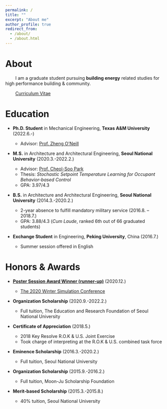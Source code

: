 ```yaml
---
permalink: /
title: ""
excerpt: "About me"
author_profile: true
redirect_from: 
  - /about/
  - /about.html
---
```

About
======
&nbsp; &nbsp; &nbsp; &nbsp;  I am a graduate student pursuing **building energy** related studies for high performance building & community.

&nbsp; &nbsp; &nbsp; &nbsp;  [Curriculum Vitae](http://youngsik-choi.github.io/files/CV_ChoiY.pdf)


Education
======

* **Ph.D. Student** in Mechanical Engineering, **Texas A&M University** (2022.6.-)
  * Advisor: [Prof. Zheng O'Neill](https://hvac.engr.tamu.edu/)

* **M.S.** in Architecture and Architectural Engineering, **Seoul National University** (2020.3.-2022.2.)
  * Advisor: [Prof. Cheol-Soo Park](http://bs.snu.ac.kr/)
  * Thesis: *Stochastic Setpoint Temperature Learning for Occupant Behavior-based Control*
  * GPA: 3.97/4.3

* **B.S.** in Architecture and Architectural Engineering, **Seoul National University** (2014.3.-2020.2.)
  * 2-year absence to fulfill mandatory military service (2016.8. – 2018.7.)
  * GPA: 3.88/4.3 (*Cum Laude*, ranked 6th out of 66 graduated students)

* **Exchange Student** in Engineering, **Peking University**, China (2016.7.)
  * Summer session offered in English


Honors & Awards
======

* [**Poster Session Award Winner (runner-up)**](http://youngsik-choi.github.io/files/WSC2020_Award.pdf)	(2020.12.)
  * [The 2020 Winter Simulation Conference](http://meetings.informs.org/wordpress/wsc2020/)

* **Organization Scholarship** (2020.9.-2022.2.)
  * Full tuition, The Education and Research Foundation of Seoul National University

* **Certificate of Appreciation** (2018.5.)
  * 2018 Key Resolve R.O.K & U.S. Joint Exercise
  * Took charge of interpreting at the R.O.K & U.S. combined task force

* **Eminence Scholarship** (2016.3.-2020.2.)
  * Full tuition, Seoul National University
  
* **Organization Scholarship** (2015.9.-2016.2.)
  * Full tuition, Moon-Ju Scholarship Foundation

* **Merit-based Scholarship** (2015.3.-2015.8.)
  * 40% tuition, Seoul National University

